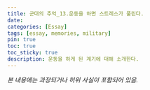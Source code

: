 ```yaml
---
title: 군대의 추억_13.운동을 하면 스트레스가 풀린다.
date: 
categories: [Essay]
tags: [essay, memories, military]
pin: true
toc: true
toc_sticky: true
description: 운동을 하게 된 계기에 대해 소개한다.
---
```


_본 내용에는 과장되거나 허위 사실이 포함되어 있음._